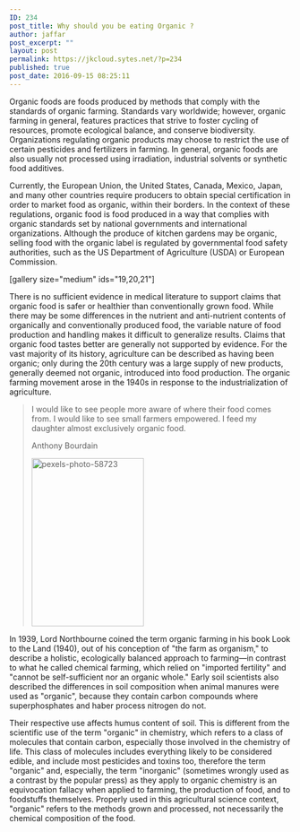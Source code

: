 ```yaml
---
ID: 234
post_title: Why should you be eating Organic ?
author: jaffar
post_excerpt: ""
layout: post
permalink: https://jkcloud.sytes.net/?p=234
published: true
post_date: 2016-09-15 08:25:11
---
```

Organic foods are foods produced by methods that comply with the standards of organic farming. Standards vary worldwide; however, organic farming in general, features practices that strive to foster cycling of resources, promote ecological balance, and conserve biodiversity. Organizations regulating organic products may choose to restrict the use of certain pesticides and fertilizers in farming. In general, organic foods are also usually not processed using irradiation, industrial solvents or synthetic food additives.

Currently, the European Union, the United States, Canada, Mexico, Japan, and many other countries require producers to obtain special certification in order to market food as organic, within their borders. In the context of these regulations, organic food is food produced in a way that complies with organic standards set by national governments and international organizations. Although the produce of kitchen gardens may be organic, selling food with the organic label is regulated by governmental food safety authorities, such as the US Department of Agriculture (USDA) or European Commission.

[gallery size="medium" ids="19,20,21"]

There is no sufficient evidence in medical literature to support claims that organic food is safer or healthier than conventionally grown food. While there may be some differences in the nutrient and anti-nutrient contents of organically and conventionally produced food, the variable nature of food production and handling makes it difficult to generalize results. Claims that organic food tastes better are generally not supported by evidence.
For the vast majority of its history, agriculture can be described as having been organic; only during the 20th century was a large supply of new products, generally deemed not organic, introduced into food production. The organic farming movement arose in the 1940s in response to the industrialization of agriculture.
<blockquote>I would like to see people more aware of where their food comes from. I would like to see small farmers empowered. I feed my daughter almost exclusively organic food.

Anthony Bourdain

<img class="alignnone size-medium wp-image-22" src="https://raratheme.com/preview/numinous/wp-content/uploads/2016/09/pexels-photo-58723-200x300.jpeg" alt="pexels-photo-58723" width="200" height="300" /></blockquote>
In 1939, Lord Northbourne coined the term organic farming in his book Look to the Land (1940), out of his conception of "the farm as organism," to describe a holistic, ecologically balanced approach to farming—in contrast to what he called chemical farming, which relied on "imported fertility" and "cannot be self-sufficient nor an organic whole." Early soil scientists also described the differences in soil composition when animal manures were used as "organic", because they contain carbon compounds where superphosphates and haber process nitrogen do not.

Their respective use affects humus content of soil. This is different from the scientific use of the term "organic" in chemistry, which refers to a class of molecules that contain carbon, especially those involved in the chemistry of life. This class of molecules includes everything likely to be considered edible, and include most pesticides and toxins too, therefore the term "organic" and, especially, the term "inorganic" (sometimes wrongly used as a contrast by the popular press) as they apply to organic chemistry is an equivocation fallacy when applied to farming, the production of food, and to foodstuffs themselves. Properly used in this agricultural science context, "organic" refers to the methods grown and processed, not necessarily the chemical composition of the food.